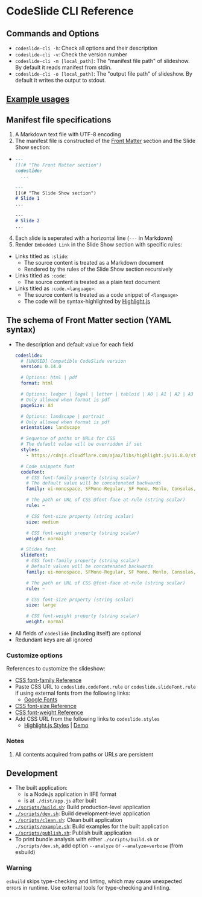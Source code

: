 # CodeSlide CLI Reference

## Commands and Options
- `codeslide-cli -h`: Check all options and their description
- `codeslide-cli -v`: Check the version number
- `codeslide-cli -m [local_path]`: The "manifest file path" of slideshow.
By default it reads manifest from stdin.
- `codeslide-cli -o [local_path]`: The "output file path" of slideshow. By default it writes the output to stdout.

## [Example usages](https://github.com/AsherJingkongChen/codeslide/tree/main/app/cli/examples/)

## Manifest file specifications
1. A Markdown text file with UTF-8 encoding
2. The manifest file is constructed of the [Front Matter](#the-schema-of-front-matter-section-yaml-syntax) section and the Slide Show section:
  - ```md
    ---
    [](# "The Front Matter section")
    codeslide:
      ...

    ---
    [](# "The Slide Show section")
    # Slide 1
    ...

    ---
    # Slide 2
    ...
    ```
4. Each slide is seperated with a horizontal line (`---` in Markdown)
5. Render `Embedded Link` in the Slide Show section with specific rules:
  - Links titled as `:slide`:
    - The source content is treated as a Markdown document
    - Rendered by the rules of the Slide Show section recursively
  - Links titled as `:code`:
    - The source content is treated as a plain text document
  - Links titled as `:code.<language>`:
    - The source content is treated as a code snippet of `<language>`
    - The code will be syntax-highlighted by [Highlight.js](https://github.com/highlightjs/highlight.js)

## The schema of Front Matter section (YAML syntax)
- The description and default value for each field
  ```yaml
  codeslide:
    # [UNUSED] Compatible CodeSlide version
    version: 0.14.0

    # Options: html | pdf
    format: html

    # Options: ledger | legal | letter | tabloid | A0 | A1 | A2 | A3 | A4 | A5 | A6
    # Only allowed when format is pdf
    pageSize: A4

    # Options: landscape | portrait
    # Only allowed when format is pdf
    orientation: landscape

    # Sequence of paths or URLs for CSS
    # The default value will be overridden if set
    styles:
      - https://cdnjs.cloudflare.com/ajax/libs/highlight.js/11.8.0/styles/vs2015.min.css

    # Code snippets font
    codeFont:
      # CSS font-family property (string scalar)
      # The default value will be concatenated backwards
      family: ui-monospace, SFMono-Regular, SF Mono, Menlo, Consolas, Liberation Mono, monospace

      # The path or URL of CSS @font-face at-rule (string scalar)
      rule: ~

      # CSS font-size property (string scalar)
      size: medium

      # CSS font-weight property (string scalar)
      weight: normal

    # Slides font
    slideFont:
      # CSS font-family property (string scalar)
      # Default values will be concatenated backwards
      family: ui-monospace, SFMono-Regular, SF Mono, Menlo, Consolas, Liberation Mono, monospace

      # The path or URL of CSS @font-face at-rule (string scalar)
      rule: ~

      # CSS font-size property (string scalar)
      size: large

      # CSS font-weight property (string scalar)
      weight: normal
  ```
- All fields of `codeslide` (including itself) are optional
- Redundant keys are all ignored

### Customize options
References to customize the slideshow:
  - [CSS font-family Reference](https://developer.mozilla.org/en-US/docs/Web/CSS/font-family)
  - Paste CSS URL to `codeslide.codeFont.rule` or `codeslide.slideFont.rule` if using external fonts from the following links:
    - [Google Fonts](https://fonts.google.com) 
  - [CSS font-size Reference](https://developer.mozilla.org/en-US/docs/Web/CSS/font-size)
  - [CSS font-weight Reference](https://developer.mozilla.org/en-US/docs/Web/CSS/font-weight)
  - Add CSS URL from the following links to `codeslide.styles`
    - [Highlight.js Styles](https://cdnjs.com/libraries/highlight.js) | [Demo](https://highlightjs.org/static/demo/)

### Notes
1. All contents acquired from paths or URLs are persistent

## Development
- The built application:
  - is a Node.js application in IIFE format
  - is at `./dist/app.js` after built
- [`./scripts/build.sh`](https://github.com/AsherJingkongChen/codeslide/blob/main/app/cli/scripts/build.sh): Build production-level application
- [`./scripts/dev.sh`](https://github.com/AsherJingkongChen/codeslide/blob/main/app/cli/scripts/dev.sh): Build development-level application
- [`./scripts/clean.sh`](https://github.com/AsherJingkongChen/codeslide/blob/main/app/cli/scripts/clean.sh): Clean built application
- [`./scripts/example.sh`](https://github.com/AsherJingkongChen/codeslide/blob/main/app/cli/scripts/example.sh): Build examples for the built application
- [`./scripts/publish.sh`](https://github.com/AsherJingkongChen/codeslide/blob/main/app/cli/scripts/publish.sh): Publish built application
- To print bundle analysis with either `./scripts/build.sh` or `./scripts/dev.sh`, add option `--analyze` or `--analyze=verbose` (from esbuild)

### Warning
`esbuild` skips type-checking and linting, which may cause unexpected errors in runtime. Use external tools for type-checking and linting.
